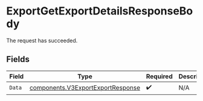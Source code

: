 # ExportGetExportDetailsResponseBody

The request has succeeded.


## Fields

| Field                                                                                  | Type                                                                                   | Required                                                                               | Description                                                                            |
| -------------------------------------------------------------------------------------- | -------------------------------------------------------------------------------------- | -------------------------------------------------------------------------------------- | -------------------------------------------------------------------------------------- |
| `Data`                                                                                 | [components.V3ExportExportResponse](../../models/components/v3exportexportresponse.md) | :heavy_check_mark:                                                                     | N/A                                                                                    |